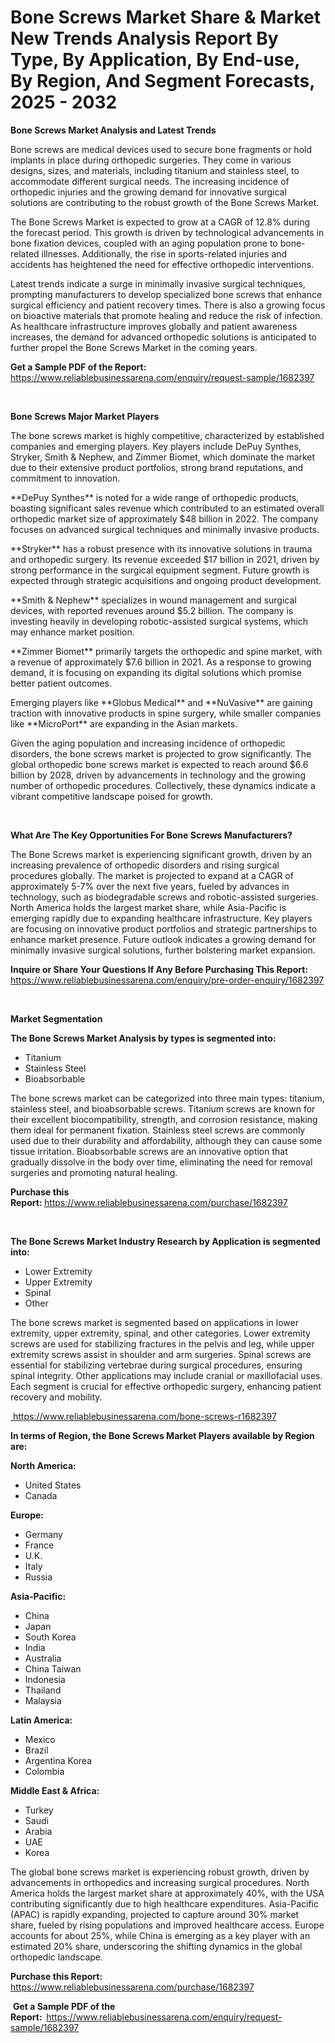 <p><h1>Bone Screws Market Share & Market New Trends Analysis Report By Type, By Application, By End-use, By Region, And Segment Forecasts, 2025 - 2032</h1></p><p><strong>Bone Screws Market Analysis and Latest Trends</strong></p>
<p><p>Bone screws are medical devices used to secure bone fragments or hold implants in place during orthopedic surgeries. They come in various designs, sizes, and materials, including titanium and stainless steel, to accommodate different surgical needs. The increasing incidence of orthopedic injuries and the growing demand for innovative surgical solutions are contributing to the robust growth of the Bone Screws Market.</p><p>The Bone Screws Market is expected to grow at a CAGR of 12.8% during the forecast period. This growth is driven by technological advancements in bone fixation devices, coupled with an aging population prone to bone-related illnesses. Additionally, the rise in sports-related injuries and accidents has heightened the need for effective orthopedic interventions.</p><p>Latest trends indicate a surge in minimally invasive surgical techniques, prompting manufacturers to develop specialized bone screws that enhance surgical efficiency and patient recovery times. There is also a growing focus on bioactive materials that promote healing and reduce the risk of infection. As healthcare infrastructure improves globally and patient awareness increases, the demand for advanced orthopedic solutions is anticipated to further propel the Bone Screws Market in the coming years.</p></p>
<p><strong>Get a Sample PDF of the Report:&nbsp;</strong> <a href="https://www.reliablebusinessarena.com/enquiry/request-sample/1682397?utm_campaign=3036&utm_medium=2&utm_source=Github&utm_content=ia&utm_term=13042025&utm_id=bone-screws">https://www.reliablebusinessarena.com/enquiry/request-sample/1682397</a></p>
<p>&nbsp;</p>
<p><strong>Bone Screws Major Market Players</strong></p>
<p><p>The bone screws market is highly competitive, characterized by established companies and emerging players. Key players include DePuy Synthes, Stryker, Smith & Nephew, and Zimmer Biomet, which dominate the market due to their extensive product portfolios, strong brand reputations, and commitment to innovation. </p><p>**DePuy Synthes** is noted for a wide range of orthopedic products, boasting significant sales revenue which contributed to an estimated overall orthopedic market size of approximately $48 billion in 2022. The company focuses on advanced surgical techniques and minimally invasive products.</p><p>**Stryker** has a robust presence with its innovative solutions in trauma and orthopedic surgery. Its revenue exceeded $17 billion in 2021, driven by strong performance in the surgical equipment segment. Future growth is expected through strategic acquisitions and ongoing product development.</p><p>**Smith & Nephew** specializes in wound management and surgical devices, with reported revenues around $5.2 billion. The company is investing heavily in developing robotic-assisted surgical systems, which may enhance market position.</p><p>**Zimmer Biomet** primarily targets the orthopedic and spine market, with a revenue of approximately $7.6 billion in 2021. As a response to growing demand, it is focusing on expanding its digital solutions which promise better patient outcomes.</p><p>Emerging players like **Globus Medical** and **NuVasive** are gaining traction with innovative products in spine surgery, while smaller companies like **MicroPort** are expanding in the Asian markets.</p><p>Given the aging population and increasing incidence of orthopedic disorders, the bone screws market is projected to grow significantly. The global orthopedic bone screws market is expected to reach around $6.6 billion by 2028, driven by advancements in technology and the growing number of orthopedic procedures. Collectively, these dynamics indicate a vibrant competitive landscape poised for growth.</p></p>
<p>&nbsp;</p>
<p><strong>What Are The Key Opportunities For Bone Screws Manufacturers?</strong></p>
<p><p>The Bone Screws market is experiencing significant growth, driven by an increasing prevalence of orthopedic disorders and rising surgical procedures globally. The market is projected to expand at a CAGR of approximately 5-7% over the next five years, fueled by advances in technology, such as biodegradable screws and robotic-assisted surgeries. North America holds the largest market share, while Asia-Pacific is emerging rapidly due to expanding healthcare infrastructure. Key players are focusing on innovative product portfolios and strategic partnerships to enhance market presence. Future outlook indicates a growing demand for minimally invasive surgical solutions, further bolstering market expansion.</p></p>
<p><strong>Inquire or Share Your Questions If Any Before Purchasing This Report:</strong> <a href="https://www.reliablebusinessarena.com/enquiry/pre-order-enquiry/1682397?utm_campaign=3036&utm_medium=2&utm_source=Github&utm_content=ia&utm_term=13042025&utm_id=bone-screws">https://www.reliablebusinessarena.com/enquiry/pre-order-enquiry/1682397</a></p>
<p>&nbsp;</p>
<p><strong>Market Segmentation</strong></p>
<p><strong>The Bone Screws Market Analysis by types is segmented into:</strong></p>
<p><ul><li>Titanium</li><li>Stainless Steel</li><li>Bioabsorbable</li></ul></p>
<p><p>The bone screws market can be categorized into three main types: titanium, stainless steel, and bioabsorbable screws. Titanium screws are known for their excellent biocompatibility, strength, and corrosion resistance, making them ideal for permanent fixation. Stainless steel screws are commonly used due to their durability and affordability, although they can cause some tissue irritation. Bioabsorbable screws are an innovative option that gradually dissolve in the body over time, eliminating the need for removal surgeries and promoting natural healing.</p></p>
<p><strong>Purchase this Report:&nbsp;</strong><a href="https://www.reliablebusinessarena.com/purchase/1682397?utm_campaign=3036&utm_medium=2&utm_source=Github&utm_content=ia&utm_term=13042025&utm_id=bone-screws">https://www.reliablebusinessarena.com/purchase/1682397</a></p>
<p>&nbsp;</p>
<p><strong>The Bone Screws Market Industry Research by Application is segmented into:</strong></p>
<p><ul><li>Lower Extremity</li><li>Upper Extremity</li><li>Spinal</li><li>Other</li></ul></p>
<p><p>The bone screws market is segmented based on applications in lower extremity, upper extremity, spinal, and other categories. Lower extremity screws are used for stabilizing fractures in the pelvis and leg, while upper extremity screws assist in shoulder and arm surgeries. Spinal screws are essential for stabilizing vertebrae during surgical procedures, ensuring spinal integrity. Other applications may include cranial or maxillofacial uses. Each segment is crucial for effective orthopedic surgery, enhancing patient recovery and mobility.</p></p>
<p><a href="https://www.reliablebusinessarena.com/bone-screws-r1682397?utm_campaign=3036&utm_medium=2&utm_source=Github&utm_content=ia&utm_term=13042025&utm_id=bone-screws">&nbsp;https://www.reliablebusinessarena.com/bone-screws-r1682397</a></p>
<p><strong>In terms of Region, the Bone Screws Market Players available by Region are:</strong></p>
<p>
    <p> <strong> North America: </strong>
        <ul>
            <li>United States</li>
            <li>Canada</li>
        </ul>
        </p> 
    <p> <strong> Europe: </strong>
        <ul>
            <li>Germany</li>
            <li>France</li>
            <li>U.K.</li>
            <li>Italy</li>
            <li>Russia</li>
        </ul>
        </p> 
    <p> <strong> Asia-Pacific: </strong>
        <ul>
            <li>China</li>
            <li>Japan</li>
            <li>South Korea</li>
            <li>India</li>
            <li>Australia</li>
            <li>China Taiwan</li>
            <li>Indonesia</li>
            <li>Thailand</li>
            <li>Malaysia</li>
        </ul>
        </p> 
    <p> <strong> Latin America: </strong>
        <ul>
            <li>Mexico</li>
            <li>Brazil</li>
            <li>Argentina Korea</li>
            <li>Colombia</li>
        </ul>
        </p> 
    <p> <strong> Middle East & Africa: </strong>
        <ul>
            <li>Turkey</li>
            <li>Saudi</li>
            <li>Arabia</li>
            <li>UAE</li>
            <li>Korea</li>
        </ul>
    </p>
    </p>
<p><p>The global bone screws market is experiencing robust growth, driven by advancements in orthopedics and increasing surgical procedures. North America holds the largest market share at approximately 40%, with the USA contributing significantly due to high healthcare expenditures. Asia-Pacific (APAC) is rapidly expanding, projected to capture around 30% market share, fueled by rising populations and improved healthcare access. Europe accounts for about 25%, while China is emerging as a key player with an estimated 20% share, underscoring the shifting dynamics in the global orthopedic landscape.</p></p>
<p><strong>Purchase this Report: </strong><a href="https://www.reliablebusinessarena.com/purchase/1682397?utm_campaign=3036&utm_medium=2&utm_source=Github&utm_content=ia&utm_term=13042025&utm_id=bone-screws">https://www.reliablebusinessarena.com/purchase/1682397</a></p>
<p>&nbsp;<strong>Get a Sample PDF of the Report:&nbsp;&nbsp;</strong><a href="https://www.reliablebusinessarena.com/enquiry/request-sample/1682397?utm_campaign=3036&utm_medium=2&utm_source=Github&utm_content=ia&utm_term=13042025&utm_id=bone-screws">https://www.reliablebusinessarena.com/enquiry/request-sample/1682397</a></p>
<p><strong></strong></p>
<p><p></p><p></p><p></p></p>